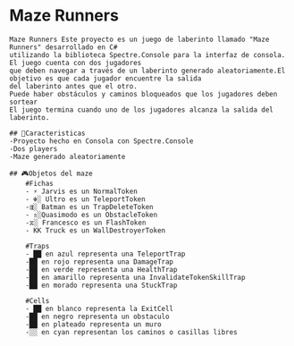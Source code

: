# Maze Runners
    Maze Runners Este proyecto es un juego de laberinto llamado "Maze Runners" desarrollado en C# 
    utilizando la biblioteca Spectre.Console para la interfaz de consola. El juego cuenta con dos jugadores 
    que deben navegar a través de un laberinto generado aleatoriamente.El objetivo es que cada jugador encuentre la salida 
    del laberinto antes que el otro.
    Puede haber obstáculos y caminos bloqueados que los jugadores deben sortear
    El juego termina cuando uno de los jugadores alcanza la salida del laberinto.
    
    ## 🚀Caracteristicas
    -Proyecto hecho en Consola con Spectre.Console
    -Dos players
    -Maze generado aleatoriamente

    ## 🎮Objetos del maze
        #Fichas
        - ⚡️ Jarvis es un NormalToken
        - ☬░ Ultro es un TeleportToken
        -⇶░ Batman es un TrapDeleteToken
        - ⇯░Quasimodo es un ObstacleToken
        -⧖░ Francesco es un FlashToken
        - KK Truck es un WallDestroyerToken

        #Traps
        - ██ en azul representa una TeleportTrap
        -██ en rojo representa una DamageTrap
        -██ en verde representa una HealthTrap
        -██ en amarillo representa una InvalidateTokenSkillTrap
        -██ en morado representa una StuckTrap

        #Cells
        - ██ en blanco representa la ExitCell
        -██ en negro representa un obstaculo
        -██ en plateado representa un muro
        -░░ en cyan representan los caminos o casillas libres